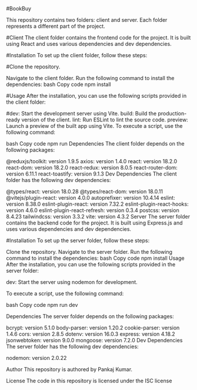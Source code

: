 #BookBuy

This repository contains two folders: client and server. Each folder represents a different part of the project.

#Client
The client folder contains the frontend code for the project. It is built using React and uses various dependencies and dev dependencies.

#Installation
To set up the client folder, follow these steps:

#Clone the repository.

Navigate to the client folder.
Run the following command to install the dependencies:
bash
Copy code
npm install

#Usage
After the installation, you can use the following scripts provided in the client folder:

#dev: Start the development server using Vite.
build: Build the production-ready version of the client.
lint: Run ESLint to lint the source code.
preview: Launch a preview of the built app using Vite.
To execute a script, use the following command:

bash
Copy code
npm run <script-name>
Dependencies
The client folder depends on the following packages:

@reduxjs/toolkit: version 1.9.5
axios: version 1.4.0
react: version 18.2.0
react-dom: version 18.2.0
react-redux: version 8.0.5
react-router-dom: version 6.11.1
react-toastify: version 9.1.3
Dev Dependencies
The client folder has the following dev dependencies:

@types/react: version 18.0.28
@types/react-dom: version 18.0.11
@vitejs/plugin-react: version 4.0.0
autoprefixer: version 10.4.14
eslint: version 8.38.0
eslint-plugin-react: version 7.32.2
eslint-plugin-react-hooks: version 4.6.0
eslint-plugin-react-refresh: version 0.3.4
postcss: version 8.4.23
tailwindcss: version 3.3.2
vite: version 4.3.2
Server
The server folder contains the backend code for the project. It is built using Express.js and uses various dependencies and dev dependencies.

#Installation
To set up the server folder, follow these steps:

Clone the repository.
Navigate to the server folder.
Run the following command to install the dependencies:
bash
Copy code
npm install
Usage
After the installation, you can use the following scripts provided in the server folder:

dev: Start the server using nodemon for development.

To execute a script, use the following command:

bash
Copy code
npm run dev

Dependencies
The server folder depends on the following packages:

bcrypt: version 5.1.0
body-parser: version 1.20.2
cookie-parser: version 1.4.6
cors: version 2.8.5
dotenv: version 16.0.3
express: version 4.18.2
jsonwebtoken: version 9.0.0
mongoose: version 7.2.0
Dev Dependencies
The server folder has the following dev dependencies:

nodemon: version 2.0.22

Author
This repository is authored by Pankaj Kumar.

License
The code in this repository is licensed under the ISC license
